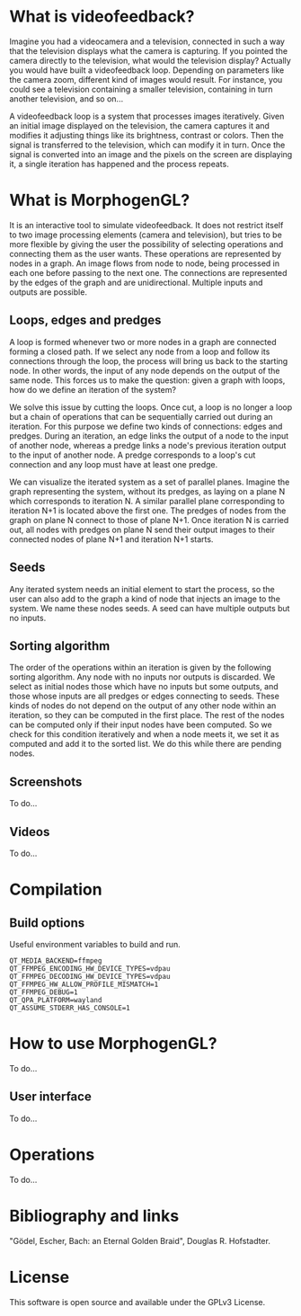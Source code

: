 # What is videofeedback?

Imagine you had a videocamera and a television, connected in such a way that the television displays what the camera is capturing. If you pointed the camera directly to the television, what would the television display? Actually you would have built a videofeedback loop. Depending on parameters like the camera zoom, different kind of images would result. For instance, you could see a television containing a smaller television, containing in turn another television, and so on... 

A videofeedback loop is a system that processes images iteratively. Given an initial image displayed on the television, the camera captures it and modifies it adjusting things like its brightness, contrast or colors. Then the signal is transferred to the television, which can modify it in turn. Once the signal is converted into an image and the pixels on the screen are displaying it, a single iteration has happened and the process repeats.

# What is MorphogenGL?

It is an interactive tool to simulate videofeedback. It does not restrict itself to two image processing elements (camera and television), but tries to be more flexible by giving the user the possibility of selecting operations and connecting them as the user wants. These operations are represented by nodes in a graph. An image flows from node to node, being processed in each one before passing to the next one. The connections are represented by the edges of the graph and are unidirectional. Multiple inputs and outputs are possible.

## Loops, edges and predges

A loop is formed whenever two or more nodes in a graph are connected forming a closed path. If we select any node from a loop and follow its connections through the loop, the process will bring us back to the starting node. In other words, the input of any node depends on the output of the same node. This forces us to make the question: given a graph with loops, how do we define an iteration of the system?

We solve this issue by cutting the loops. Once cut, a loop is no longer a loop but a chain of operations that can be sequentially carried out during an iteration. For this purpose we define two kinds of connections: edges and predges. During an iteration, an edge links the output of a node to the input of another node, whereas a predge links a node's previous iteration output to the input of another node. A predge corresponds to a loop's cut connection and any loop must have at least one predge.

We can visualize the iterated system as a set of parallel planes. Imagine the graph representing the system, without its predges, as laying on a plane N which corresponds to iteration N. A similar parallel plane corresponding to iteration N+1 is located above the first one. The predges of nodes from the graph on plane N connect to those of plane N+1. Once iteration N is carried out, all nodes with predges on plane N send their output images to their connected nodes of plane N+1 and iteration N+1 starts.

## Seeds

Any iterated system needs an initial element to start the process, so the user can also add to the graph a kind of node that injects an image to the system. We name these nodes seeds. A seed can have multiple outputs but no inputs.

## Sorting algorithm

The order of the operations within an iteration is given by the following sorting algorithm. Any node with no inputs nor outputs is discarded. We select as initial nodes those which have no inputs but some outputs, and those whose inputs are all predges or edges connecting to seeds. These kinds of nodes do not depend on the output of any other node within an iteration, so they can be computed in the first place. The rest of the nodes can be computed only if their input nodes have been computed. So we check for this condition iteratively and when a node meets it, we set it as computed and add it to the sorted list. We do this while there are pending nodes.

## Screenshots

To do...

## Videos

To do...

# Compilation

## Build options

Useful environment variables to build and run.

```
QT_MEDIA_BACKEND=ffmpeg
QT_FFMPEG_ENCODING_HW_DEVICE_TYPES=vdpau
QT_FFMPEG_DECODING_HW_DEVICE_TYPES=vdpau
QT_FFMPEG_HW_ALLOW_PROFILE_MISMATCH=1
QT_FFMPEG_DEBUG=1
QT_QPA_PLATFORM=wayland
QT_ASSUME_STDERR_HAS_CONSOLE=1
```

# How to use MorphogenGL?

To do...

## User interface

To do...

# Operations

To do...

# Bibliography and links

"Gödel, Escher, Bach: an Eternal Golden Braid", Douglas R. Hofstadter.

# License

This software is open source and available under the GPLv3 License.

